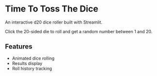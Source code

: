 # Time To Toss The Dice

An interactive d20 dice roller built with Streamlit.

Click the 20-sided die to roll and get a random number between 1 and 20.

## Features
- Animated dice rolling
- Results display
- Roll history tracking

